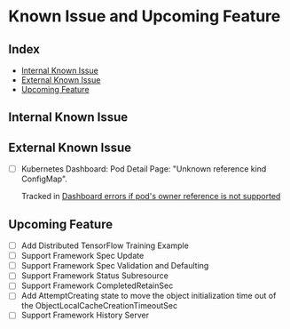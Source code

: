 # <a name="KnownIssueAndUpcomingFeature">Known Issue and Upcoming Feature</a>

## <a name="Index">Index</a>
   - [Internal Known Issue](#InternalKnownIssue)
   - [External Known Issue](#ExternalKnownIssue)
   - [Upcoming Feature](#UpcomingFeature)

## <a name="InternalKnownIssue">Internal Known Issue</a>

## <a name="ExternalKnownIssue">External Known Issue</a>
- [ ] Kubernetes Dashboard: Pod Detail Page: "Unknown reference kind ConfigMap".

   Tracked in [Dashboard errors if pod's owner reference is not supported](https://github.com/kubernetes/dashboard/issues/3251)

## <a name="UpcomingFeature">Upcoming Feature</a>
- [ ] Add Distributed TensorFlow Training Example
- [ ] Support Framework Spec Update
- [ ] Support Framework Spec Validation and Defaulting
- [ ] Support Framework Status Subresource
- [ ] Support Framework CompletedRetainSec
- [ ] Add AttemptCreating state to move the object initialization time out of the ObjectLocalCacheCreationTimeoutSec
- [ ] Support Framework History Server
